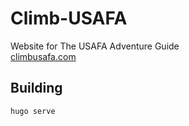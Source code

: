 # Climb-USAFA
Website for The USAFA Adventure Guide  
[climbusafa.com](https://climbusafa.com)

## Building
```bash
hugo serve
```